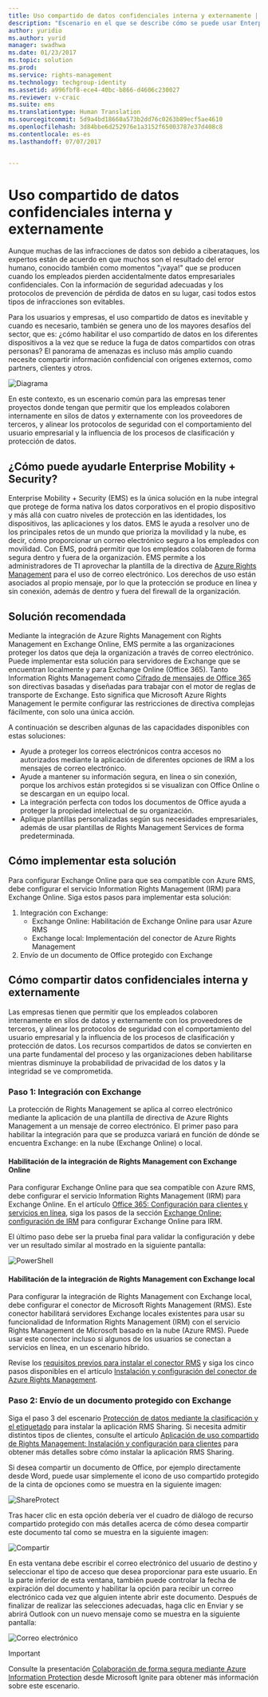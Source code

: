 ```yaml
---
title: Uso compartido de datos confidenciales interna y externamente | Microsoft Docs
description: "Escenario en el que se describe cómo se puede usar Enterprise Mobility + Security para compartir datos confidenciales interna y externamente los datos mediante el aprovechamiento de las funciones de Microsoft Azure Information Protection."
author: yuridio
ms.author: yurid
manager: swadhwa
ms.date: 01/23/2017
ms.topic: solution
ms.prod: 
ms.service: rights-management
ms.technology: techgroup-identity
ms.assetid: a996fbf8-ece4-40bc-b866-d4606c230027
ms.reviewer: v-craic
ms.suite: ems
ms.translationtype: Human Translation
ms.sourcegitcommit: 5d9a4bd18660a573b2dd76c0263b89ecf5ae4610
ms.openlocfilehash: 3d84bbe6d252976e1a3152f65003787e37d408c8
ms.contentlocale: es-es
ms.lasthandoff: 07/07/2017


---
```


# <a name="share-sensitive-data-internally-and-externally"></a>Uso compartido de datos confidenciales interna y externamente

Aunque muchas de las infracciones de datos son debido a ciberataques, los expertos están de acuerdo en que muchos son el resultado del error humano, conocido también como momentos "¡vaya!" que se producen cuando los empleados pierden accidentalmente datos empresariales confidenciales. Con la información de seguridad adecuadas y los protocolos de prevención de pérdida de datos en su lugar, casi todos estos tipos de infracciones son evitables.

Para los usuarios y empresas, el uso compartido de datos es inevitable y cuando es necesario, también se genera uno de los mayores desafíos del sector, que es: ¿cómo habilitar el uso compartido de datos en los diferentes dispositivos a la vez que se reduce la fuga de datos compartidos con otras personas? El panorama de amenazas es incluso más amplio cuando necesite compartir información confidencial con orígenes externos, como partners, clientes y otros.

![Diagrama](./media/share-sensitive-data/share-sensitive-data-fig1.png)

En este contexto, es un escenario común para las empresas tener proyectos donde tengan que permitir que los empleados colaboren internamente en silos de datos y externamente con los proveedores de terceros, y alinear los protocolos de seguridad con el comportamiento del usuario empresarial y la influencia de los procesos de clasificación y protección de datos.

## <a name="how-can-enterprise-mobility--security-help-you"></a>¿Cómo puede ayudarle Enterprise Mobility + Security?

Enterprise Mobility + Security (EMS) es la única solución en la nube integral que protege de forma nativa los datos corporativos en el propio dispositivo y más allá con cuatro niveles de protección en las identidades, los dispositivos, las aplicaciones y los datos. EMS le ayuda a resolver uno de los principales retos de un mundo que prioriza la movilidad y la nube, es decir, cómo proporcionar un correo electrónico seguro a los empleados con movilidad. Con EMS, podrá permitir que los empleados colaboren de forma segura dentro y fuera de la organización. EMS permite a los administradores de TI aprovechar la plantilla de la directiva de [Azure Rights Management](https://docs.microsoft.com/information-protection/understand-explore/what-is-azure-rms) para el uso de correo electrónico. Los derechos de uso están asociados al propio mensaje, por lo que la protección se produce en línea y sin conexión, además de dentro y fuera del firewall de la organización.

## <a name="recommended-solution"></a>Solución recomendada

Mediante la integración de Azure Rights Management con Rights Management en Exchange Online, EMS permite a las organizaciones proteger los datos que deja la organización a través de correo electrónico. Puede implementar esta solución para servidores de Exchange que se encuentran localmente y para Exchange Online (Office 365). Tanto Information Rights Management como [Cifrado de mensajes de Office 365](https://technet.microsoft.com/library/dn569285.aspx) son directivas basadas y diseñadas para trabajar con el motor de reglas de transporte de Exchange. Esto significa que Microsoft Azure Rights Management le permite configurar las restricciones de directiva complejas fácilmente, con solo una única acción.

A continuación se describen algunas de las capacidades disponibles con estas soluciones:

- Ayude a proteger los correos electrónicos contra accesos no autorizados mediante la aplicación de diferentes opciones de IRM a los mensajes de correo electrónico.
- Ayude a mantener su información segura, en línea o sin conexión, porque los archivos están protegidos si se visualizan con Office Online o se descargan en un equipo local.
- La integración perfecta con todos los documentos de Office ayuda a proteger la propiedad intelectual de su organización.
- Aplique plantillas personalizadas según sus necesidades empresariales, además de usar plantillas de Rights Management Services de forma predeterminada.


## <a name="how-to-implement-this-solution"></a>Cómo implementar esta solución

Para configurar Exchange Online para que sea compatible con Azure RMS, debe configurar el servicio Information Rights Management (IRM) para Exchange Online. Siga estos pasos para implementar esta solución:

1. Integración con Exchange:
    - Exchange Online: Habilitación de Exchange Online para usar Azure RMS
    - Exchange local: Implementación del conector de Azure Rights Management
2. Envío de un documento de Office protegido con Exchange

## <a name="how-to-share-sensitive-data-internally-and-externally"></a>Cómo compartir datos confidenciales interna y externamente

Las empresas tienen que permitir que los empleados colaboren internamente en silos de datos y externamente con los proveedores de terceros, y alinear los protocolos de seguridad con el comportamiento del usuario empresarial y la influencia de los procesos de clasificación y protección de datos. Los recursos compartidos de datos se convierten en una parte fundamental del proceso y las organizaciones deben habilitarse mientras disminuye la probabilidad de privacidad de los datos y la integridad se ve comprometida.

### <a name="step-1-integration-with-exchange"></a>Paso 1: Integración con Exchange

La protección de Rights Management se aplica al correo electrónico mediante la aplicación de una plantilla de directiva de Azure Rights Management a un mensaje de correo electrónico. El primer paso para habilitar la integración para que se produzca variará en función de dónde se encuentra Exchange: en la nube (Exchange Online) o local.

#### <a name="enable-rights-management-integration-with-exchange-online"></a>Habilitación de la integración de Rights Management con Exchange Online

Para configurar Exchange Online para que sea compatible con Azure RMS, debe configurar el servicio Information Rights Management (IRM) para Exchange Online. En el artículo [Office 365: Configuración para clientes y servicios en línea](https://docs.microsoft.com/rights-management/deploy-use/configure-office365), siga los pasos de la sección [Exchange Online: configuración de IRM](https://docs.microsoft.com/rights-management/deploy-use/configure-office365#exchange-online-irm-configuration) para configurar Exchange Online para IRM.

El último paso debe ser la prueba final para validar la configuración y debe ver un resultado similar al mostrado en la siguiente pantalla:

![PowerShell](./media/share-sensitive-data/share-sensitive-data-fig2.png)

#### <a name="enable-rights-management-integration-with-exchange-on-premises"></a>Habilitación de la integración de Rights Management con Exchange local

Para configurar la integración de Rights Management con Exchange local, debe configurar el conector de Microsoft Rights Management (RMS). Este conector habilitará servidores Exchange locales existentes para usar su funcionalidad de Information Rights Management (IRM) con el servicio Rights Management de Microsoft basado en la nube (Azure RMS). Puede usar este conector incluso si algunos de los usuarios se conectan a servicios en línea, en un escenario híbrido.

Revise los [requisitos previos para instalar el conector RMS](https://docs.microsoft.com/rights-management/deploy-use/deploy-rms-connector#prerequisites-for-the-rms-connector) y siga los cinco pasos disponibles en el artículo [Instalación y configuración del conector de Azure Rights Management](https://docs.microsoft.com/rights-management/deploy-use/install-configure-rms-connector).

### <a name="step-2-send-a-protected-document-using-exchange"></a>Paso 2: Envío de un documento protegido con Exchange

Siga el paso 3 del escenario [Protección de datos mediante la clasificación y el etiquetado](infoprotect-secure-classify-scenario.md) para instalar la aplicación RMS Sharing. Si necesita admitir distintos tipos de clientes, consulte el artículo [Aplicación de uso compartido de Rights Management: Instalación y configuración para clientes](https://docs.microsoft.com/rights-management/deploy-use/configure-sharing-app) para obtener más detalles sobre cómo instalar la aplicación RMS Sharing.

Si desea compartir un documento de Office, por ejemplo directamente desde Word, puede usar simplemente el icono de uso compartido protegido de la cinta de opciones como se muestra en la siguiente imagen:

![ShareProtect](./media/share-sensitive-data/share-sensitive-data-fig3.png)

Tras hacer clic en esta opción debería ver el cuadro de diálogo de recurso compartido protegido con más detalles acerca de cómo desea compartir este documento tal como se muestra en la siguiente imagen:

![Compartir](./media/share-sensitive-data/share-sensitive-data-fig4.png)

En esta ventana debe escribir el correo electrónico del usuario de destino y seleccionar el tipo de acceso que desea proporcionar para este usuario. En la parte inferior de esta ventana, también puede controlar la fecha de expiración del documento y habilitar la opción para recibir un correo electrónico cada vez que alguien intente abrir este documento. Después de finalizar de realizar las selecciones adecuadas, haga clic en Enviar y se abrirá Outlook con un nuevo mensaje como se muestra en la siguiente pantalla:

![Correo electrónico](./media/share-sensitive-data/share-sensitive-data-fig5.png)

> [!IMPORTANT]
> Consulte la presentación [Colaboración de forma segura mediante Azure Information Protection](https://myignite.microsoft.com/videos/49947) desde Microsoft Ignite para obtener más información sobre este escenario.

